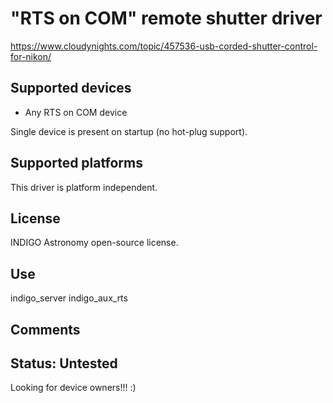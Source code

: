 # "RTS on COM" remote shutter driver

https://www.cloudynights.com/topic/457536-usb-corded-shutter-control-for-nikon/

## Supported devices
* Any RTS on COM device

Single device is present on startup (no hot-plug support).

## Supported platforms

This driver is platform independent.

## License

INDIGO Astronomy open-source license.

## Use

indigo_server indigo_aux_rts

## Comments

## Status: Untested

Looking for device owners!!! :)
